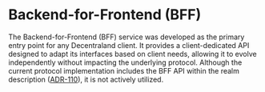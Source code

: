 # Backend-for-Frontend (BFF)

The Backend-for-Frontend (BFF) service was developed as the primary entry point for any Decentraland client. It provides a client-dedicated API designed to adapt its interfaces based on client needs, allowing it to evolve independently without impacting the underlying protocol. Although the current protocol implementation includes the BFF API within the realm description ([ADR-110](https://adr.decentraland.org/adr/ADR-110)), it is not actively utilized.
